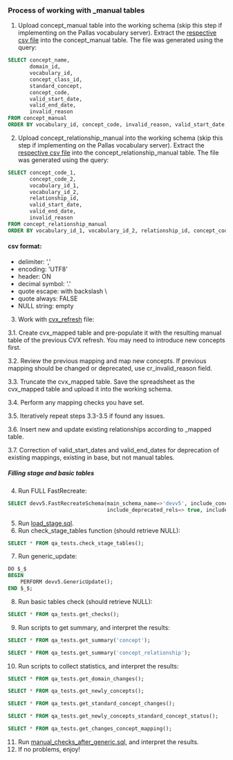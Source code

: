 ### Process of working with _manual tables
1. Upload concept_manual table into the working schema (skip this step if implementing on the Pallas vocabulary server).
Extract the [respective csv file](https://drive.google.com/file/d/1sXTGSjgP-DfZsx6SoQQET5ehksA1BH_W/view?usp=sharing) into the concept_manual table.
The file was generated using the query:
```sql
SELECT concept_name,
       domain_id,
       vocabulary_id,
       concept_class_id,
       standard_concept,
       concept_code,
       valid_start_date,
       valid_end_date,
       invalid_reason
FROM concept_manual
ORDER BY vocabulary_id, concept_code, invalid_reason, valid_start_date, valid_end_date, concept_name
```

2. Upload concept_relationship_manual into the working schema (skip this step if implementing on the Pallas vocabulary server).
Extract the [respective csv file](https://drive.google.com/file/d/12gAlrCw5YFkC_ycrw3eMyWC6R92Aj1Gy/view?usp=sharing) into the concept_relationship_manual table.
The file was generated using the query:
```sql
SELECT concept_code_1,
       concept_code_2,
       vocabulary_id_1,
       vocabulary_id_2,
       relationship_id,
       valid_start_date,
       valid_end_date,
       invalid_reason
FROM concept_relationship_manual
ORDER BY vocabulary_id_1, vocabulary_id_2, relationship_id, concept_code_1, concept_code_2, invalid_reason, valid_start_date, valid_end_date
```
#### csv format:
- delimiter: ','
- encoding: 'UTF8'
- header: ON
- decimal symbol: '.'
- quote escape: with backslash \
- quote always: FALSE
- NULL string: empty


3. Work with [cvx_refresh](https://github.com/OHDSI/Vocabulary-v5.0/blob/master/CVX/manual_work/cvx_refresh.sql) file:

3.1. Create cvx_mapped table and pre-populate it with the resulting manual table of the previous CVX refresh. You may need to introduce new concepts first.

3.2. Review the previous mapping and map new concepts. If previous mapping should be changed or deprecated, use cr_invalid_reason field.

3.3. Truncate the cvx_mapped table. Save the spreadsheet as the cvx_mapped table and upload it into the working schema.

3.4. Perform any mapping checks you have set.

3.5. Iteratively repeat steps 3.3-3.5 if found any issues.

3.6. Insert new and update existing relationships according to _mapped table.

3.7. Correction of valid_start_dates and valid_end_dates for deprecation of existing mappings, existing in base, but not manual tables.

##### Filling stage and basic tables
4. Run FULL FastRecreate:
```sql
SELECT devv5.FastRecreateSchema(main_schema_name=>'devv5', include_concept_ancestor=> false,
                                include_deprecated_rels=> true, include_synonyms=> true);
```
5. Run [load_stage.sql](https://github.com/OHDSI/Vocabulary-v5.0/blob/master/CVX/load_stage.sql).
6. Run check_stage_tables function (should retrieve NULL):
```sql
SELECT * FROM qa_tests.check_stage_tables();
```
7. Run generic_update:
```sql
DO $_$
BEGIN
	PERFORM devv5.GenericUpdate();
END $_$;
```
8. Run basic tables check (should retrieve NULL):
```sql
SELECT * FROM qa_tests.get_checks();
```
9. Run scripts to get summary, and interpret the results:
```sql
SELECT * FROM qa_tests.get_summary('concept');
```
```sql
SELECT * FROM qa_tests.get_summary('concept_relationship');
```
10. Run scripts to collect statistics, and interpret the results:
```sql
SELECT * FROM qa_tests.get_domain_changes();
```
```sql
SELECT * FROM qa_tests.get_newly_concepts();
```
```sql
SELECT * FROM qa_tests.get_standard_concept_changes();
```
```sql
SELECT * FROM qa_tests.get_newly_concepts_standard_concept_status();
```
```sql
SELECT * FROM qa_tests.get_changes_concept_mapping();
```

11. Run [manual_checks_after_generic.sql](https://github.com/OHDSI/Vocabulary-v5.0/blob/master/working/manual_checks_after_generic.sql), and interpret the results.
12. If no problems, enjoy!
